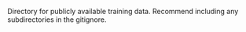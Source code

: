 Directory for publicly available training data. Recommend including any subdirectories in the gitignore.